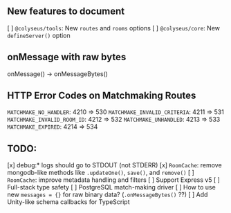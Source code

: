 ## New features to document

[ ] `@colyseus/tools`: New `routes` and `rooms` options
[ ] `@colyseus/core`: New `defineServer()` option

## onMessage with raw bytes

onMessage() -> onMessageBytes()

## HTTP Error Codes on Matchmaking Routes

`MATCHMAKE_NO_HANDLER`: 4210 => 530
`MATCHMAKE_INVALID_CRITERIA`: 4211 => 531
`MATCHMAKE_INVALID_ROOM_ID`: 4212 => 532
`MATCHMAKE_UNHANDLED`: 4213 => 533
`MATCHMAKE_EXPIRED`: 4214 => 534

## TODO:

[x] debug:* logs should go to STDOUT (not STDERR)
[x] `RoomCache`: remove mongodb-like methods like `.updateOne()`, `save()`, and `remove()`
[ ] `RoomCache`: improve metadata handling and filters
[ ] Support Express v5
[ ] Full-stack type safety
[ ] PostgreSQL match-making driver
[ ] How to use new `messages = {}` for raw binary data? (`.onMessageBytes()` ??)
[ ] Add Unity-like schema callbacks for TypeScript
